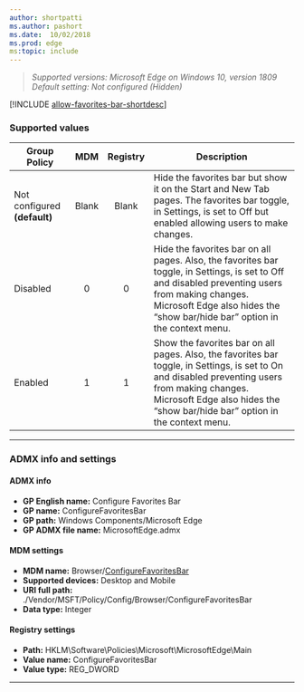 ```yaml
---
author: shortpatti
ms.author: pashort
ms.date:  10/02/2018
ms.prod: edge
ms:topic: include
---
```


<!-- ##Configure Favorites Bar --> 
>*Supported versions: Microsoft Edge on Windows 10, version 1809*  
>*Default setting:  Not configured (Hidden)*


[!INCLUDE [allow-favorites-bar-shortdesc](../shortdesc/configure-favorites-bar-shortdesc.md)]


### Supported values


|Group Policy  |MDM |Registry |Description |
|---|:---:|:---:|---|
|Not configured **(default)** |Blank |Blank |Hide the favorites bar but show it on the Start and New Tab pages. The favorites bar toggle, in Settings, is set to Off but enabled allowing users to make changes. | 
|Disabled |0 |0 |Hide the favorites bar on all pages. Also, the favorites bar toggle, in Settings, is set to Off and disabled preventing users from making changes. Microsoft Edge also hides the “show bar/hide bar” option in the context menu. | 
|Enabled |1 |1 |Show the favorites bar on all pages. Also, the favorites bar toggle, in Settings, is set to On and disabled preventing users from making changes. Microsoft Edge also hides the “show bar/hide bar” option in the context menu. | 
---

### ADMX info and settings
#### ADMX info
- **GP English name:** Configure Favorites Bar
- **GP name:** ConfigureFavoritesBar
- **GP path:** Windows Components/Microsoft Edge
- **GP ADMX file name:** MicrosoftEdge.admx

#### MDM settings
- **MDM name:** Browser/[ConfigureFavoritesBar](https://docs.microsoft.com/en-us/windows/client-management/mdm/policy-csp-browser#browser-configurefavoritesbar)
- **Supported devices:** Desktop and Mobile
- **URI full path:** ./Vendor/MSFT/Policy/Config/Browser/ConfigureFavoritesBar 
- **Data type:** Integer

#### Registry settings
- **Path:** HKLM\Software\Policies\Microsoft\MicrosoftEdge\Main
- **Value name:** ConfigureFavoritesBar
- **Value type:** REG_DWORD

<hr>